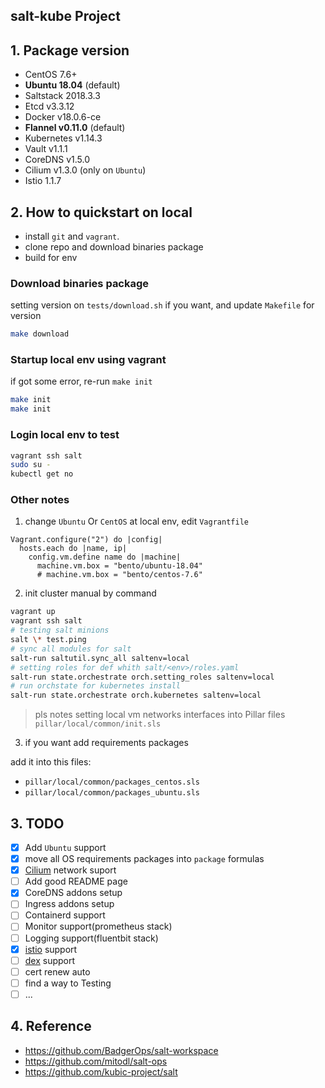 ## salt-kube Project

## 1. Package version

- CentOS 7.6+
- **Ubuntu 18.04** (default)
- Saltstack 2018.3.3
- Etcd v3.3.12
- Docker v18.0.6-ce
- **Flannel v0.11.0** (default)
- Kubernetes v1.14.3
- Vault v1.1.1
- CoreDNS v1.5.0
- Cilium v1.3.0 (only on `Ubuntu`)
- Istio 1.1.7

## 2. How to quickstart on local

- install `git` and `vagrant`.
- clone repo and download binaries package
- build for env

### Download binaries package

setting version on `tests/download.sh` if you want, and update `Makefile` for version

```bash
make download
```

### Startup local env using vagrant

if got some error, re-run `make init`

```bash
make init
make init
```

### Login local env to test

```bash
vagrant ssh salt
sudo su -
kubectl get no
```

### Other notes

1. change `Ubuntu` Or `CentOS` at local env, edit `Vagrantfile`

```
Vagrant.configure("2") do |config|
  hosts.each do |name, ip|
    config.vm.define name do |machine|
      machine.vm.box = "bento/ubuntu-18.04"
      # machine.vm.box = "bento/centos-7.6"
```

2. init cluster manual by command

```bash
vagrant up
vagrant ssh salt
# testing salt minions
salt \* test.ping
# sync all modules for salt
salt-run saltutil.sync_all saltenv=local
# setting roles for def whith salt/<env>/roles.yaml
salt-run state.orchestrate orch.setting_roles saltenv=local
# run orchstate for kubernetes install
salt-run state.orchestrate orch.kubernetes saltenv=local
```

> pls notes setting local vm networks interfaces into Pillar files `pillar/local/common/init.sls`

3. if you want add requirements packages

add it into this files:

- `pillar/local/common/packages_centos.sls`
- `pillar/local/common/packages_ubuntu.sls`

## 3. TODO

- [x] Add `Ubuntu` support
- [x] move all OS requirements packages into `package` formulas
- [x] [Cilium](https://cilium.io/) network suport
- [ ] Add good README page
- [x] CoreDNS addons setup
- [ ] Ingress addons setup
- [ ] Containerd support
- [ ] Monitor support(prometheus stack)
- [ ] Logging support(fluentbit stack)
- [x] [istio](https://istio.io/) support
- [ ] [dex](https://github.com/dexidp/dex) support
- [ ] cert renew auto
- [ ] find a way to Testing
- [ ] ...

## 4. Reference

- https://github.com/BadgerOps/salt-workspace
- https://github.com/mitodl/salt-ops
- https://github.com/kubic-project/salt
